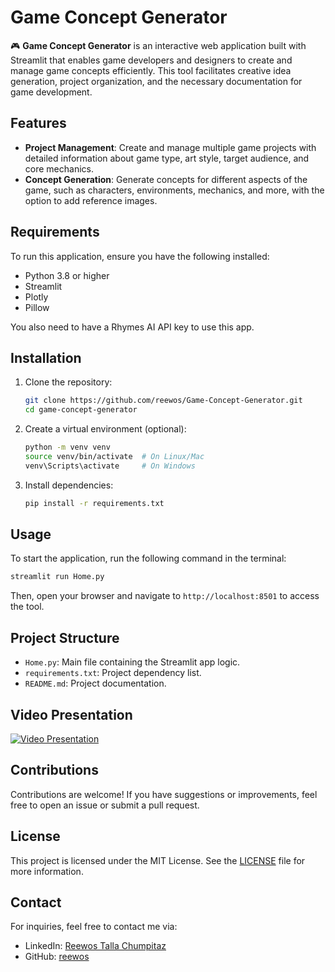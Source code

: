 # Game Concept Generator

🎮 **Game Concept Generator** is an interactive web application built with Streamlit that enables game developers and designers to create and manage game concepts efficiently. This tool facilitates creative idea generation, project organization, and the necessary documentation for game development.

## Features

- **Project Management**: Create and manage multiple game projects with detailed information about game type, art style, target audience, and core mechanics.
- **Concept Generation**: Generate concepts for different aspects of the game, such as characters, environments, mechanics, and more, with the option to add reference images.

## Requirements

To run this application, ensure you have the following installed:

- Python 3.8 or higher
- Streamlit
- Plotly
- Pillow

You also need to have a Rhymes AI API key to use this app.

## Installation

1. Clone the repository:
   ```bash
   git clone https://github.com/reewos/Game-Concept-Generator.git
   cd game-concept-generator
   ```

2. Create a virtual environment (optional):
   ```bash
   python -m venv venv
   source venv/bin/activate  # On Linux/Mac
   venv\Scripts\activate     # On Windows
   ```

3. Install dependencies:
   ```bash
   pip install -r requirements.txt
   ```

## Usage

To start the application, run the following command in the terminal:

```bash
streamlit run Home.py
```

Then, open your browser and navigate to `http://localhost:8501` to access the tool.

## Project Structure

- `Home.py`: Main file containing the Streamlit app logic.
- `requirements.txt`: Project dependency list.
- `README.md`: Project documentation.

## Video Presentation

[![Video Presentation](https://raw.githubusercontent.com/reewos/Game-Concept-Generator/refs/heads/main/resources/cover_image.png)](https://github.com/reewos/Game-Concept-Generator/raw/refs/heads/main/resources/Game%20Concept%20Generator.mp4)


## Contributions

Contributions are welcome! If you have suggestions or improvements, feel free to open an issue or submit a pull request.

## License

This project is licensed under the MIT License. See the [LICENSE](LICENSE) file for more information.

## Contact

For inquiries, feel free to contact me via:

- LinkedIn: [Reewos Talla Chumpitaz](https://www.linkedin.com/in/reewos-talla-chumpitaz/)
- GitHub: [reewos](https://github.com/reewos)
